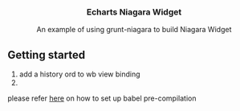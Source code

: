 <p align="center">


  <h3 align="center">Echarts Niagara Widget</h3>

  <p align="center">
    An example of using grunt-niagara to build Niagara Widget

  </p>
</p>


## Getting started

1. add a history ord to wb view binding
2. 
please refer [here](notes.md) on how to set up babel pre-compilation